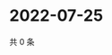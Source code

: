 # 2022-07-25

共 0 条

<!-- BEGIN WEIBO -->
<!-- 最后更新时间 Mon Jul 25 2022 17:16:48 GMT+0800 (China Standard Time) -->

<!-- END WEIBO -->
